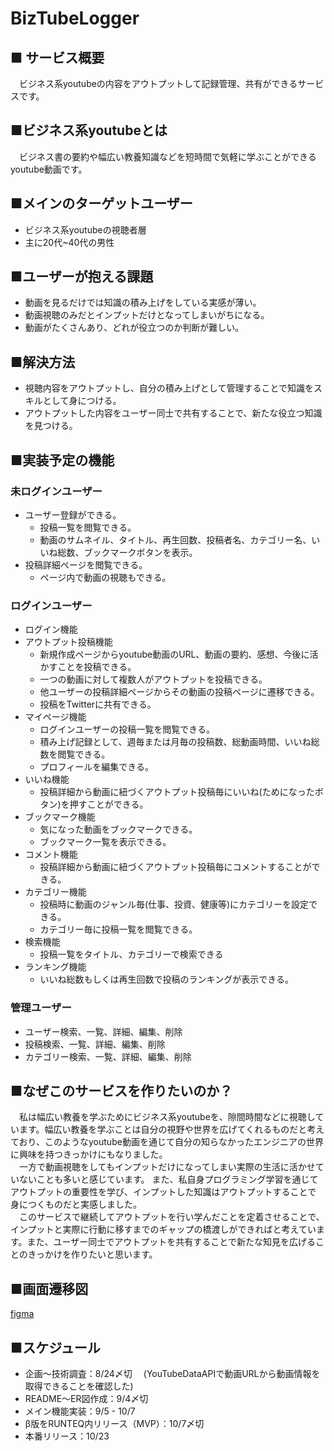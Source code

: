 # BizTubeLogger

## ■ サービス概要
&emsp;ビジネス系youtubeの内容をアウトプットして記録管理、共有ができるサービスです。

## ■ビジネス系youtubeとは
&emsp;ビジネス書の要約や幅広い教養知識などを短時間で気軽に学ぶことができるyoutube動画です。　

## ■メインのターゲットユーザー
 - ビジネス系youtubeの視聴者層
 - 主に20代~40代の男性

## ■ユーザーが抱える課題
- 動画を見るだけでは知識の積み上げをしている実感が薄い。
- 動画視聴のみだとインプットだけとなってしまいがちになる。
- 動画がたくさんあり、どれが役立つのか判断が難しい。

## ■解決方法
- 視聴内容をアウトプットし、自分の積み上げとして管理することで知識をスキルとして身につける。
- アウトプットした内容をユーザー同士で共有することで、新たな役立つ知識を見つける。

## ■実装予定の機能
### 未ログインユーザー
* ユーザー登録ができる。
  * 投稿一覧を閲覧できる。
  * 動画のサムネイル、タイトル、再生回数、投稿者名、カテゴリー名、いいね総数、ブックマークボタンを表示。
* 投稿詳細ページを閲覧できる。
  * ページ内で動画の視聴もできる。
### ログインユーザー
* ログイン機能
* アウトプット投稿機能
  * 新規作成ページからyoutube動画のURL、動画の要約、感想、今後に活かすことを投稿できる。
  * 一つの動画に対して複数人がアウトプットを投稿できる。
  * 他ユーザーの投稿詳細ページからその動画の投稿ページに遷移できる。
  * 投稿をTwitterに共有できる。
* マイページ機能
  * ログインユーザーの投稿一覧を閲覧できる。
  * 積み上げ記録として、週毎または月毎の投稿数、総動画時間、いいね総数を閲覧できる。
  * プロフィールを編集できる。
* いいね機能
  * 投稿詳細から動画に紐づくアウトプット投稿毎にいいね(ためになったボタン)を押すことができる。
* ブックマーク機能
  * 気になった動画をブックマークできる。
  * ブックマーク一覧を表示できる。
* コメント機能
  * 投稿詳細から動画に紐づくアウトプット投稿毎にコメントすることができる。
* カテゴリー機能
  * 投稿時に動画のジャンル毎(仕事、投資、健康等)にカテゴリーを設定できる。
  * カテゴリー毎に投稿一覧を閲覧できる。
* 検索機能
  * 投稿一覧をタイトル、カテゴリーで検索できる
* ランキング機能
  * いいね総数もしくは再生回数で投稿のランキングが表示できる。
### 管理ユーザー
* ユーザー検索、一覧、詳細、編集、削除
* 投稿検索、一覧、詳細、編集、削除
* カテゴリー検索、一覧、詳細、編集、削除

## ■なぜこのサービスを作りたいのか？<br>
&emsp;私は幅広い教養を学ぶためにビジネス系youtubeを、隙間時間などに視聴しています。幅広い教養を学ぶことは自分の視野や世界を広げてくれるものだと考えており、このようなyoutube動画を通じて自分の知らなかったエンジニアの世界に興味を持つきっかけにもなりました。<br>
&emsp;一方で動画視聴をしてもインプットだけになってしまい実際の生活に活かせていないことも多いと感じています。
また、私自身プログラミング学習を通じてアウトプットの重要性を学び、インプットした知識はアウトプットすることで
身につくものだと実感しました。<br>
&emsp;このサービスで継続してアウトプットを行い学んだことを定着させることで、インプットと実際に行動に移すまでのギャップの橋渡しができればと考えています。また、ユーザー同士でアウトプットを共有することで新たな知見を広げることのきっかけを作りたいと思います。

## ■画面遷移図
[figma](https://www.figma.com/file/2QQJTd9CjQo7Mc3lz5NvMk/BizTubeLogger?node-id=0%3A1)

## ■スケジュール

- 企画〜技術調査：8/24〆切
&emsp;(YouTubeDataAPIで動画URLから動画情報を取得できることを確認した)
- README〜ER図作成：9/4〆切
- メイン機能実装：9/5 - 10/7
- β版をRUNTEQ内リリース（MVP）：10/7〆切
- 本番リリース：10/23